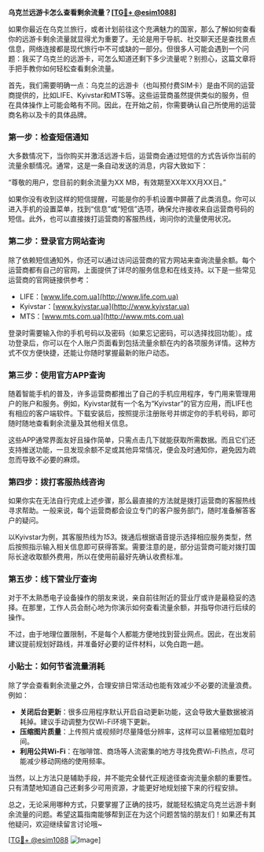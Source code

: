 **乌克兰远游卡怎么查看剩余流量？[[TG💪+ @esim1088](https://t.me/s/esim1088)]**

如果你最近在乌克兰旅行，或者计划前往这个充满魅力的国家，那么了解如何查看你的远游卡剩余流量就显得尤为重要了。无论是用于导航、社交聊天还是查找景点信息，网络连接都是现代旅行中不可或缺的一部分。但很多人可能会遇到一个问题：我买了乌克兰的远游卡，可怎么知道还剩下多少流量呢？别担心，这篇文章将手把手教你如何轻松查看剩余流量。

首先，我们需要明确一点：乌克兰的远游卡（也叫预付费SIM卡）是由不同的运营商提供的，比如LIFE、Kyivstar和MTS等。这些运营商虽然提供类似的服务，但在具体操作上可能会略有不同。因此，在开始之前，你需要确认自己所使用的运营商名称以及卡的具体品牌。

### **第一步：检查短信通知**

大多数情况下，当你购买并激活远游卡后，运营商会通过短信的方式告诉你当前的流量余额情况。通常，这是一条自动发送的消息，内容大致如下：

“尊敬的用户，您目前的剩余流量为XX MB，有效期至XX年XX月XX日。”

如果你没有收到这样的短信提醒，可能是你的手机设置中屏蔽了此类消息。你可以进入手机的设置菜单，找到“信息”或“短信”选项，确保允许接收来自运营商号码的短信。此外，也可以直接拨打运营商的客服热线，询问你的流量使用状况。

### **第二步：登录官方网站查询**

除了依赖短信通知外，你还可以通过访问运营商的官方网站来查询流量余额。每个运营商都有自己的官网，上面提供了详尽的服务信息和在线支持。以下是一些常见运营商的官网链接供参考：

- LIFE：[www.life.com.ua](http://www.life.com.ua)
- Kyivstar：[www.kyivstar.ua](http://www.kyivstar.ua)
- MTS：[www.mts.com.ua](http://www.mts.com.ua)

登录时需要输入你的手机号码以及密码（如果忘记密码，可以选择找回功能）。成功登录后，你可以在个人账户页面看到包括流量余额在内的各项服务详情。这种方式不仅方便快捷，还能让你随时掌握最新的账户动态。

### **第三步：使用官方APP查询**

随着智能手机的普及，许多运营商都推出了自己的手机应用程序，专门用来管理用户的账户和服务。例如，Kyivstar就有一个名为“Kyivstar”的官方应用，而LIFE也有相应的客户端软件。下载安装后，按照提示注册账号并绑定你的手机号码，即可随时随地查看剩余流量及其他相关信息。

这些APP通常界面友好且操作简单，只需点击几下就能获取所需数据。而且它们还支持推送功能，一旦发现余额不足或其他异常情况，便会及时通知你，避免因为疏忽而导致不必要的麻烦。

### **第四步：拨打客服热线咨询**

如果你实在无法自行完成上述步骤，那么最直接的方法就是拨打运营商的客服热线寻求帮助。一般来说，每个运营商都会设立专门的客户服务部门，随时准备解答客户的疑问。

以Kyivstar为例，其客服热线为*153*。拨通后根据语音提示选择相应服务类型，然后按照指示输入相关信息即可获得答案。需要注意的是，部分运营商可能对拨打国际长途收取额外费用，所以在使用前最好先确认收费标准。

### **第五步：线下营业厅查询**

对于不太熟悉电子设备操作的朋友来说，亲自前往附近的营业厅或许是最稳妥的选择。在那里，工作人员会耐心地为你演示如何查看流量余额，并指导你进行后续的操作。

不过，由于地理位置限制，不是每个人都能方便地找到营业网点。因此，在出发前建议提前规划好路线，并准备好必要的证件材料，以免白跑一趟。

### **小贴士：如何节省流量消耗**

除了学会查看剩余流量之外，合理安排日常活动也能有效减少不必要的流量浪费。例如：

- **关闭后台更新**：很多应用程序默认开启自动更新功能，这会导致大量数据被消耗掉。建议手动调整为仅Wi-Fi环境下更新。
- **压缩图片质量**：上传照片或视频时尽量降低分辨率，这样可以显著缩短加载时间。
- **利用公共Wi-Fi**：在咖啡馆、商场等人流密集的地方寻找免费Wi-Fi热点，尽可能减少移动网络的使用频率。

当然，以上方法只是辅助手段，并不能完全替代正规途径查询流量余额的重要性。只有清楚地知道自己还剩多少可用资源，才能更好地规划接下来的行程安排。

总之，无论采用哪种方式，只要掌握了正确的技巧，就能轻松搞定乌克兰远游卡剩余流量的问题。希望这篇指南能够帮到正在为这个问题苦恼的朋友们！如果还有其他疑问，欢迎继续留言讨论哦~

[[TG💪+ @esim1088](https://t.me/s/esim1088) ![Image](https://i.postimg.cc/4NQfJmqS/Snipaste-2025-05-13-00-14-12.png)]
